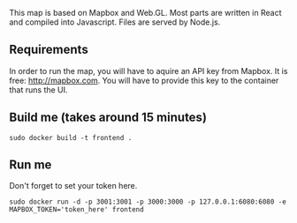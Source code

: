 

This map is based on Mapbox and Web.GL. Most parts are written in React and compiled into Javascript. Files are served by Node.js.


## Requirements

In order to run the map, you will have to aquire an API key from Mapbox. It is free: http://mapbox.com. You will have to provide this key to the container that runs the UI. 

## Build me (takes around 15 minutes)

    sudo docker build -t frontend .

## Run me

Don't forget to set your token here.

    sudo docker run -d -p 3001:3001 -p 3000:3000 -p 127.0.0.1:6080:6080 -e MAPBOX_TOKEN='token_here' frontend
